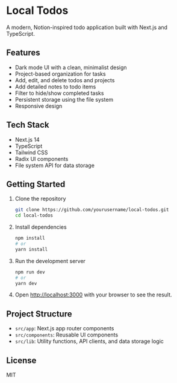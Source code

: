 # Local Todos

A modern, Notion-inspired todo application built with Next.js and TypeScript.

## Features

- Dark mode UI with a clean, minimalist design
- Project-based organization for tasks
- Add, edit, and delete todos and projects
- Add detailed notes to todo items
- Filter to hide/show completed tasks
- Persistent storage using the file system
- Responsive design

## Tech Stack

- Next.js 14
- TypeScript
- Tailwind CSS
- Radix UI components
- File system API for data storage

## Getting Started

1. Clone the repository

   ```bash
   git clone https://github.com/yourusername/local-todos.git
   cd local-todos
   ```

2. Install dependencies

   ```bash
   npm install
   # or
   yarn install
   ```

3. Run the development server

   ```bash
   npm run dev
   # or
   yarn dev
   ```

4. Open [http://localhost:3000](http://localhost:3000) with your browser to see the result.

## Project Structure

- `src/app`: Next.js app router components
- `src/components`: Reusable UI components
- `src/lib`: Utility functions, API clients, and data storage logic

## License

MIT
